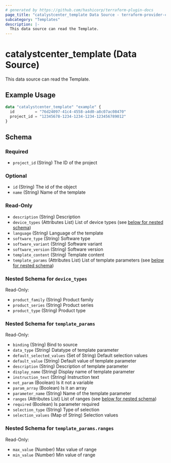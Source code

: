 ```yaml
---
# generated by https://github.com/hashicorp/terraform-plugin-docs
page_title: "catalystcenter_template Data Source - terraform-provider-catalystcenter"
subcategory: "Templates"
description: |-
  This data source can read the Template.
---
```


# catalystcenter_template (Data Source)

This data source can read the Template.

## Example Usage

```terraform
data "catalystcenter_template" "example" {
  id         = "76d24097-41c4-4558-a4d0-a8c07ac08470"
  project_id = "12345678-1234-1234-1234-123456789012"
}
```

<!-- schema generated by tfplugindocs -->
## Schema

### Required

- `project_id` (String) The ID of the project

### Optional

- `id` (String) The id of the object
- `name` (String) Name of the template

### Read-Only

- `description` (String) Description
- `device_types` (Attributes List) List of device types (see [below for nested schema](#nestedatt--device_types))
- `language` (String) Language of the template
- `software_type` (String) Software type
- `software_variant` (String) Software variant
- `software_version` (String) Software version
- `template_content` (String) Template content
- `template_params` (Attributes List) List of template parameters (see [below for nested schema](#nestedatt--template_params))

<a id="nestedatt--device_types"></a>
### Nested Schema for `device_types`

Read-Only:

- `product_family` (String) Product family
- `product_series` (String) Product series
- `product_type` (String) Product type


<a id="nestedatt--template_params"></a>
### Nested Schema for `template_params`

Read-Only:

- `binding` (String) Bind to source
- `data_type` (String) Datatype of template parameter
- `default_selected_values` (Set of String) Default selection values
- `default_value` (String) Default value of template parameter
- `description` (String) Description of template parameter
- `display_name` (String) Display name of template parameter
- `instruction_text` (String) Instruction text
- `not_param` (Boolean) Is it not a variable
- `param_array` (Boolean) Is it an array
- `parameter_name` (String) Name of the template parameter
- `ranges` (Attributes List) List of ranges (see [below for nested schema](#nestedatt--template_params--ranges))
- `required` (Boolean) Is parameter required
- `selection_type` (String) Type of selection
- `selection_values` (Map of String) Selection values

<a id="nestedatt--template_params--ranges"></a>
### Nested Schema for `template_params.ranges`

Read-Only:

- `max_value` (Number) Max value of range
- `min_value` (Number) Min value of range
